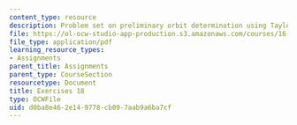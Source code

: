 ```yaml
---
content_type: resource
description: Problem set on preliminary orbit determination using Taylor series.
file: https://ol-ocw-studio-app-production.s3.amazonaws.com/courses/16-346-astrodynamics-fall-2008/d0ba8e462e149778cb097aab9a6ba7cf_ex_18.pdf
file_type: application/pdf
learning_resource_types:
- Assignments
parent_title: Assignments
parent_type: CourseSection
resourcetype: Document
title: Exercises 18
type: OCWFile
uid: d0ba8e46-2e14-9778-cb09-7aab9a6ba7cf
---
```

